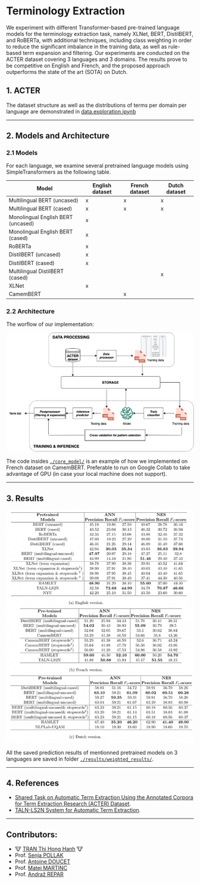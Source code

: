 # Terminology Extraction

We experiment with different Transformer-based pre-trained language models for the terminology extraction task, namely XLNet, BERT, DistilBERT, and RoBERTa, with additional techniques, including class weighting in order to reduce the significant imbalance in the training data, as well as rule-based term expansion and filtering. Our experiments are conducted on the ACTER dataset covering 3 languages and 3 domains. The results prove to be competitive on English and French, and the proposed approach outperforms the state of the art (SOTA) on Dutch.

## 1. ACTER 

The dataset structure as well as the distributions of terms per domain per language are demonstrated in [data.exploration.ipynb](./eda/data_exporation.ipynb)

---

## 2. Models and Architecture

### 2.1 Models 

For each language, we examine several pretrained language models using SimpleTransformers as the following table. 

| Model | English dataset | French dataset | Dutch dataset | 
| - | - | - | - |
|Multilingual BERT (uncased)|x|x|x|
|Multilingual BERT (cased)|x|x|x|
|Monolingual English BERT (uncased)|x|||
|Monolingual English BERT (cased)|x|||
|RoBERTa |x|||
|DistilBERT (uncased)|x||| 
|DistilBERT (cased)|x||| 
|Multilingual DistilBERT (cased)|||x|
|XLNet  |x|||
|CamemBERT||x||

### 2.2 Architecture 

The worflow of our implementation:

![Workflow](./architecture/TERM_workflow.png)


The code insides [`./core_model/`](./core_model/) is an example of how we implemented on French dataset on CamemBERT. Preferable to run on Google Collab to take advantage of GPU (in case your local machine does not support).

---

## 3. Results

![Term Results](./architecture/TERM_results.png)

All the saved prediction results of mentionned pretrained models on 3 languages are saved in folder [`./results/weighted_results/`](./results/weighted_results/).

---

## 4. References
- [Shared Task on Automatic Term Extraction Using the
Annotated Corpora for Term Extraction Research (ACTER) Dataset](https://www.aclweb.org/anthology/2020.computerm-1.12.pdf).
- [TALN-LS2N System for Automatic Term Extraction](https://www.aclweb.org/anthology/2020.computerm-1.13.pdf).

---

## Contributors:
- 🐮 [TRAN Thi Hong Hanh](https://github.com/honghanhh) 🐮
- Prof. [Senja POLLAK](https://github.com/senjapollak)
- Prof. [Antoine DOUCET](https://github.com/antoinedoucet)
- Prof. [Matej MARTINC](https://github.com/matejMartinc)
- Prof. [Andraž REPAR](https://github.com/andrazrepar)